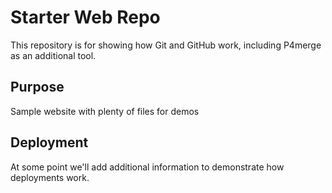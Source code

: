 # Starter Web Repo

This repository is for showing how Git and GitHub work, including P4merge as an additional tool.

## Purpose

Sample website with plenty of files for demos

## Deployment

At some point we'll add additional information to demonstrate
how deployments work.

